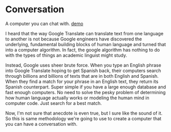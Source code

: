 # Conversation

A computer you can chat with.  [demo](http://totallynuclear.club/~owise1/convo/)

I heard that the way Google Translate can translate text from one language to another is not because Google engineers have discovered the underlying, fundamental building blocks of human language and turned that into a computer algorithm. In fact, the google algorithm has nothing to do with the types of things an academic linguist might study. 

Instead, Google uses sheer brute force.  When you type an English phrase into Google Translate hoping to get Spanish back, their computers search through billions and billions of texts that are in both English and Spanish.  When they find a match for your phrase in an English text, they return its Spanish counterpart.  Super simple if you have a large enough database and fast enough computers. No need to solve the pesky problem of determining how human language actually works or modeling the human mind in computer code.  Just search for a best match.

Now, I'm not sure that anecdote is even true, but I sure like the sound of it.  So this is same methodology we're going to use to create a computer that you can have a conversation with.
